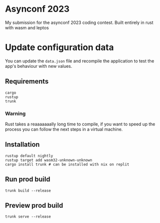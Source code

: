 # Asynconf 2023

My submission for the asynconf 2023 coding contest. Built entirely in rust with wasm and leptos

# Update configuration data

You can update the `data.json` file and recompile the application to test the app's behaviour with new values.

## Requirements

```
cargo
rustup
trunk
```

### Warning

Rust takes a reaaaaaaally long time to compile, if you want to speed up the process you can follow the next steps in a virtual machine.

## Installation

```
rustup default nightly
rustup target add wasm32-unknown-unknown
cargo install trunk # can be installed with nix on replit
```

## Run prod build

```
trunk build --release
```

## Preview prod build

```
trunk serve --release
```
